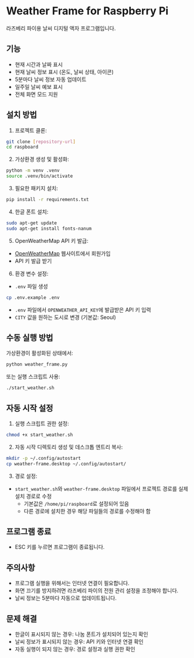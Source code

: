 # Weather Frame for Raspberry Pi

라즈베리 파이용 날씨 디지털 액자 프로그램입니다.

## 기능
- 현재 시간과 날짜 표시
- 현재 날씨 정보 표시 (온도, 날씨 상태, 아이콘)
- 5분마다 날씨 정보 자동 업데이트
- 일주일 날씨 예보 표시
- 전체 화면 모드 지원

## 설치 방법

1. 프로젝트 클론:
```bash
git clone [repository-url]
cd raspboard
```

2. 가상환경 생성 및 활성화:
```bash
python -m venv .venv
source .venv/bin/activate
```

3. 필요한 패키지 설치:
```bash
pip install -r requirements.txt
```

4. 한글 폰트 설치:
```bash
sudo apt-get update
sudo apt-get install fonts-nanum
```

5. OpenWeatherMap API 키 발급:
- [OpenWeatherMap](https://openweathermap.org/) 웹사이트에서 회원가입
- API 키 발급 받기

6. 환경 변수 설정:
- `.env` 파일 생성
```bash
cp .env.example .env
```
- `.env` 파일에서 `OPENWEATHER_API_KEY`에 발급받은 API 키 입력
- `CITY` 값을 원하는 도시로 변경 (기본값: Seoul)

## 수동 실행 방법

가상환경이 활성화된 상태에서:
```bash
python weather_frame.py
```

또는 실행 스크립트 사용:
```bash
./start_weather.sh
```

## 자동 시작 설정

1. 실행 스크립트 권한 설정:
```bash
chmod +x start_weather.sh
```

2. 자동 시작 디렉토리 생성 및 데스크톱 엔트리 복사:
```bash
mkdir -p ~/.config/autostart
cp weather-frame.desktop ~/.config/autostart/
```

3. 경로 설정:
- `start_weather.sh`와 `weather-frame.desktop` 파일에서 프로젝트 경로를 실제 설치 경로로 수정
  - 기본값은 `/home/pi/raspboard`로 설정되어 있음
  - 다른 경로에 설치한 경우 해당 파일들의 경로를 수정해야 함

## 프로그램 종료
- ESC 키를 누르면 프로그램이 종료됩니다.

## 주의사항
- 프로그램 실행을 위해서는 인터넷 연결이 필요합니다.
- 화면 끄기를 방지하려면 라즈베리 파이의 전원 관리 설정을 조정해야 합니다.
- 날씨 정보는 5분마다 자동으로 업데이트됩니다.

## 문제 해결
- 한글이 표시되지 않는 경우: 나눔 폰트가 설치되어 있는지 확인
- 날씨 정보가 표시되지 않는 경우: API 키와 인터넷 연결 확인
- 자동 실행이 되지 않는 경우: 경로 설정과 실행 권한 확인 